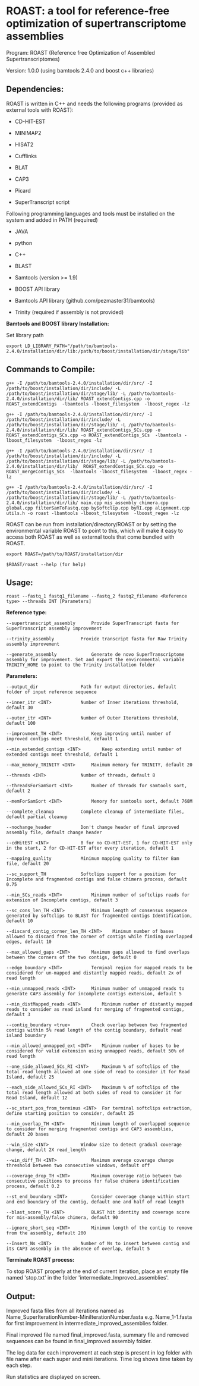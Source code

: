 # ROAST: a tool for reference-free optimization of supertranscriptome assemblies

Program: ROAST (Reference free Optimization of Assembled Supertranscriptomes)

Version: 1.0.0 (using bamtools 2.4.0 and boost c++ libraries)

## Dependencies:

ROAST is written in C++ and needs the following programs (provided as external tools with ROAST):

* CD-HIT-EST

* MINIMAP2

* HISAT2

* Cufflinks

* BLAT

* CAP3

* Picard

* SuperTranscript script 

Following programming languages and tools must be installed on the system and added in PATH (required)

* JAVA

* python

* C++

* BLAST

* Samtools (version >= 1.9)

* BOOST API library

* Bamtools API library (github.com/pezmaster31/bamtools)

* Trinity (required if assembly is not provided)

**Bamtools and BOOST library Installation:**

Set library path

	export LD_LIBRARY_PATH="/path/to/bamtools-2.4.0/installation/dir/lib:/path/to/boost/installation/dir/stage/lib"

## Commands to Compile:

	g++ -I /path/to/bamtools-2.4.0/installation/dir/src/ -I /path/to/boost/installation/dir/include/ -L /path/to/boost/installation/dir/stage/lib/ -L /path/to/bamtools-2.4.0/installation/dir/lib/ ROAST_extendContigs.cpp -o ROAST_extendContigs  -lbamtools -lboost_filesystem  -lboost_regex -lz

	g++ -I /path/to/bamtools-2.4.0/installation/dir/src/ -I /path/to/boost/installation/dir/include/ -L /path/to/boost/installation/dir/stage/lib/ -L /path/to/bamtools-2.4.0/installation/dir/lib/ ROAST_extendContigs_SCs.cpp -o ROAST_extendContigs_SCs.cpp -o ROAST_extendContigs_SCs  -lbamtools -lboost_filesystem  -lboost_regex -lz

	g++ -I /path/to/bamtools-2.4.0/installation/dir/src/ -I /path/to/boost/installation/dir/include/ -L /path/to/boost/installation/dir/stage/lib/ -L /path/to/bamtools-2.4.0/installation/dir/lib/  ROAST_extendContigs_SCs.cpp -o ROAST_mergeContigs_SCs  -lbamtools -lboost_filesystem  -lboost_regex -lz

	g++ -I /path/to/bamtools-2.4.0/installation/dir/src/ -I /path/to/boost/installation/dir/include/ -L /path/to/boost/installation/dir/stage/lib/ -L /path/to/bamtools-2.4.0/installation/dir/lib/ main.cpp mis_assembly_chimera.cpp global.cpp filterSamToFastq.cpp bySoftclip.cpp byRI.cpp alignment.cpp utils.h -o roast -lbamtools -lboost_filesystem  -lboost_regex -lz


ROAST can be run from installation/directory/ROAST or by setting the environmental variable ROAST to point to this, which will make it easy to access both ROAST as well as external tools that come bundled with ROAST.

 	export ROAST=/path/to/ROAST/installation/dir

 	$ROAST/roast --help (for help)


## Usage:

	roast --fastq_1 fastq1_filename --fastq_2 fastq2_filename <Reference type> --threads INT [Parameters]

**Reference type:**

	--supertranscript_assembly 		Provide SuperTranscript fasta for SuperTranscript assembly improvement

	--trinity_assembly 			Provide transcript fasta for Raw Trinity assembly improvement

	--generate_assembly 			Generate de novo SuperTranscriptome assembly for improvement. Set and export the environmental variable TRINITY_HOME to point to the Trinity installation folder 

**Parameters:**
   
	--output_dir 			 	Path for output directories, default folder of input reference sequence
   
	--inner_itr <INT> 			Number of Inner iterations threshold, default 30
   
	--outer_itr <INT> 			Number of Outer Iterations threshold, default 100

	--improvment_TH <INT> 		 	Keep improving until number of improved contigs meet threshold, default 1

	--min_extended_contigs <INT> 	 	Keep extending until number of extended contigs meet threshold, default 1

	--max_memory_TRINITY <INT> 		Maximum memory for TRINITY, default 20
	
	--threads <INT> 			Number of threads, default 8
   
	--threadsForSamSort <INT> 		Number of threads for samtools sort, default 2
	
	--memForSamSort <INT>			Memory for samtools sort, default 768M
   
	--complete_cleanup 			Complete cleanup of intermediate files, default partial cleanup
	
	--nochange_header 			Don't change header of final improved assembly file, default change header
	
	--cdHitEST <INT> 			0 for no CD-HIT-EST, 1 for CD-HIT-EST only in the start, 2 for CD-HIT-EST after every iteration, default 1
	
	--mapping_quality 			Minimum mapping quality to filter Bam file, default 20
	
	--sc_support_TH 			Softclips support for a position for Incomplete and fragmented contigs and false chimera process, default 0.75
	
	--min_SCs_reads <INT> 		  	Minimum number of softclips reads for extension of Incomplete contigs, default 3
	
	--sc_cons_len_TH <INT> 		 	Minimum length of consensus sequence generated by softclips to BLAST for fragmented contigs Identification, default 10
	
	--discard_contig_corner_len_TH <INT>  	Minimum number of bases allowed to discard from the corner of contigs while finding overlapped edges, default 10
	
	--max_allowed_gaps <INT> 		Maximum gaps allowed to find overlaps between the corners of the two contigs, default 0
	
	--edge_boundary <INT>			Terminal region for mapped reads to be considered for un-mapped and distantly mapped reads, default 2x of read length
	
	--min_unmapped_reads <INT> 		Minimum number of unmapped reads to generate CAP3 assembly for incomplete contigs extension, default 5
	
	--min_distMapped_reads <INT> 	 	Minimum number of distantly mapped reads to consider as read island for merging of fragmented contigs, default 3
	
	--contig_boundary <true> 		Check overlap between two fragmented contigs within 5% read length of the contig boundary, default read island boundary
	
	--min_allowed_unmapped_ext <INT> 	Minimum number of bases to be considered for valid extension using unmapped reads, default 50% of read length
	
	--one_side_allowed_SCs_RI <INT> 	Maximum % of softclips of the total read length allowed at one side of read to consider it for Read Island, default 25
	
	--each_side_allowed_SCs_RI <INT> 	Maximum % of softclips of the total read length allowed at both sides of read to consider it for Read Island, default 12
	
	--sc_start_pos_from_terminus <INT> 	For terminal softclips extraction, define starting position to consider, default 25
	
	--min_overlap_TH <INT> 		 	Minimum length of overlapped sequence to consider for merging fragmented contigs and CAP3 assemblies, default 20 bases
	
	--win_size <INT> 			Window size to detect gradual coverage change, default 2X read_length
	
	--win_diff_TH <INT> 			Maximum average coverage change threshold between two consecutive windows, default off
	
	--coverage_drop_TH <INT> 		Maximum coverage ratio between two consecutive positions to process for false chimera identification process, default 0.2
	
	--st_end_boundary <INT> 		Consider coverage change within start and end boundary of the contig, default one and half of read length 
	
	--blast_score_TH <INT> 		 	BLAST hit identity and coverage score for mis-assembly/false chimera, default 90
	
	--ignore_short_seq <INT> 		Minimum length of the contig to remove from the assembly, default 200
	
	--Insert_Ns <INT> 			Number of Ns to insert between contig and its CAP3 assembly in the absence of overlap, default 5
	
**Terminate ROAST process:**

To stop ROAST properly at the end of current iteration, place an empty file named 'stop.txt' in the folder 'intermediate_Improved_assemblies'.

   
## Output:

Improved fasta files from all iterations named as Name_SuperIterationNumber-MiniIterationNumber.fasta e.g. Name_1-1.fasta for first improvement in intermediate_improved_assemblies folder.

Final improved file named final_improved.fasta, summary file and removed sequences can be found in final_improved assembly folder.

The log data for each improvement at each step is present in log folder with file name after each super and mini iterations. Time log shows time taken by each step.

Run statistics are displayed on screen.

